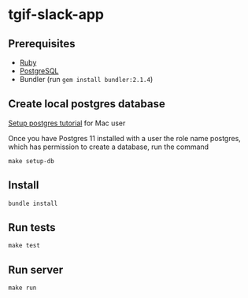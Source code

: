 # tgif-slack-app

## Prerequisites

* [Ruby](https://www.ruby-lang.org/en/)
* [PostgreSQL](https://www.postgresql.org/)
* Bundler (run `gem install bundler:2.1.4`)

## Create local postgres database

[Setup postgres tutorial](https://www.codementor.io/engineerapart/getting-started-with-postgresql-on-mac-osx-are8jcopb) for Mac user

Once you have Postgres 11 installed with a user the role name postgres, which has permission to create a database, run the command

`make setup-db`

## Install
`bundle install`

## Run tests
`make test`

## Run server
`make run`